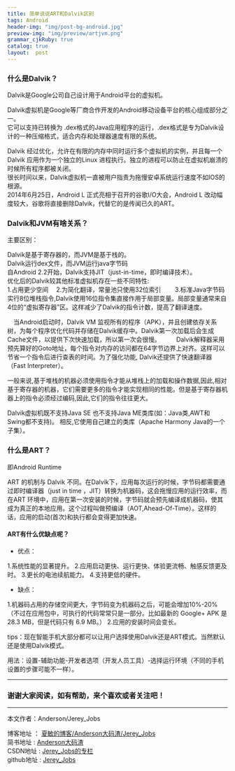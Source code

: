 ```yaml
---
title: 简单说说ART和Dalvik区别
tags: Android
header-img: "img/post-bg-android.jpg"
preview-img: "img/preview/artjvm.png"
grammar_cjkRuby: true
catalog: true
layout:  post
---
```


### 什么是Dalvik？

Dalvik是Google公司自己设计用于Android平台的虚拟机。

Dalvik虚拟机是Google等厂商合作开发的Android移动设备平台的核心组成部分之一。<br>
它可以支持已转换为 .dex格式的Java应用程序的运行，.dex格式是专为Dalvik设计的一种压缩格式，适合内存和处理器速度有限的系统。

Dalvik 经过优化，允许在有限的内存中同时运行多个虚拟机的实例，并且每一个Dalvik 应用作为一个独立的Linux 进程执行。独立的进程可以防止在虚拟机崩溃的时候所有程序都被关闭。<br>
很长时间以来，Dalvik虚拟机一直被用户指责为拖慢安卓系统运行速度不如IOS的根源。<br>
2014年6月25日，Android L 正式亮相于召开的谷歌I/O大会，Android L 改动幅度较大，谷歌将直接删除Dalvik，代替它的是传闻已久的ART。

### Dalvik和JVM有啥关系？

主要区别：

Dalvik是基于寄存器的，而JVM是基于栈的。<br>
Dalvik运行dex文件，而JVM运行java字节码<br>
自Android 2.2开始，Dalvik支持JIT（just-in-time，即时编译技术）。<br>
优化后的Dalvik较其他标准虚拟机存在一些不同特性:　<br>
1.占用更少空间　
2.为简化翻译，常量池只使用32位索引　　
3.标准Java字节码实行8位堆栈指令,Dalvik使用16位指令集直接作用于局部变量。局部变量通常来自4位的“虚拟寄存器”区。这样减少了Dalvik的指令计数，提高了翻译速度。　

　当Android启动时，Dalvik VM 监视所有的程序（APK），并且创建依存关系树，为每个程序优化代码并存储在Dalvik缓存中。Dalvik第一次加载后会生成Cache文件，以提供下次快速加载，所以第一次会很慢。
　
　Dalvik解释器采用预先算好的Goto地址，每个指令对内存的访问都在64字节边界上对齐。这样可以节省一个指令后进行查表的时间。为了强化功能, Dalvik还提供了快速翻译器（Fast Interpreter）。

一般来说,基于堆栈的机器必须使用指令才能从堆栈上的加载和操作数据,因此,相对基于寄存器的机器，它们需要更多的指令才能实现相同的性能。但是基于寄存器机器上的指令必须经过编码,因此,它们的指令往往更大。

Dalvik虚拟机既不支持Java SE 也不支持Java ME类库(如：Java类,AWT和Swing都不支持)。 相反,它使用自己建立的类库（Apache Harmony Java的一个子集）。

### 什么是ART？

即Android Runtime

ART 的机制与 Dalvik 不同。在Dalvik下，应用每次运行的时候，字节码都需要通过即时编译器（just in time ，JIT）转换为机器码，这会拖慢应用的运行效率，而在ART 环境中，应用在第一次安装的时候，字节码就会预先编译成机器码，使其成为真正的本地应用。这个过程叫做预编译（AOT,Ahead-Of-Time）。这样的话，应用的启动(首次)和执行都会变得更加快速。

#### ART有什么优缺点呢？

- 优点：

1.系统性能的显著提升。
2.应用启动更快、运行更快、体验更流畅、触感反馈更及时。
3.更长的电池续航能力。
4.支持更低的硬件。

- 缺点：

1.机器码占用的存储空间更大，字节码变为机器码之后，可能会增加10%-20%（不过在应用包中，可执行的代码常常只是一部分。比如最新的 Google+ APK 是 28.3 MB，但是代码只有 6.9 MB。）
2.应用的安装时间会变长。

tips：现在智能手机大部分都可以让用户选择使用Dalvik还是ART模式。当然默认还是使用Dalvik模式。

用法：设置-辅助功能-开发者选项（开发人员工具）-选择运行环境（不同的手机设置的步骤可能不一样）。

 ----------

### 谢谢大家阅读，如有帮助，来个喜欢或者关注吧！

 ----------
 本文作者：Anderson/Jerey_Jobs

 博客地址   ： [夏敏的博客/Anderson大码渣/Jerey_Jobs][1] <br>
 简书地址   :  [Anderson大码渣][2] <br>
 CSDN地址   :  [Jerey_Jobs的专栏][3] <br>
 github地址 :  [Jerey_Jobs][4]



  [1]: http://jerey.cn/
  [2]: http://www.jianshu.com/users/016a5ba708a0/latest_articles
  [3]: http://blog.csdn.net/jerey_jobs
  [4]: https://github.com/Jerey-Jobs
